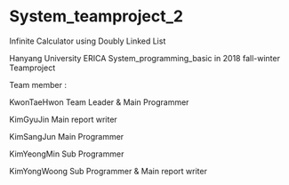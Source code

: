 # System_teamproject_2
Infinite Calculator using Doubly Linked List


Hanyang University ERICA
System_programming_basic in 2018 fall-winter Teamproject

Team member :

KwonTaeHwon Team Leader & Main Programmer

KimGyuJin Main report writer

KimSangJun Main Programmer

KimYeongMin Sub Programmer

KimYongWoong Sub Programmer & Main report writer

